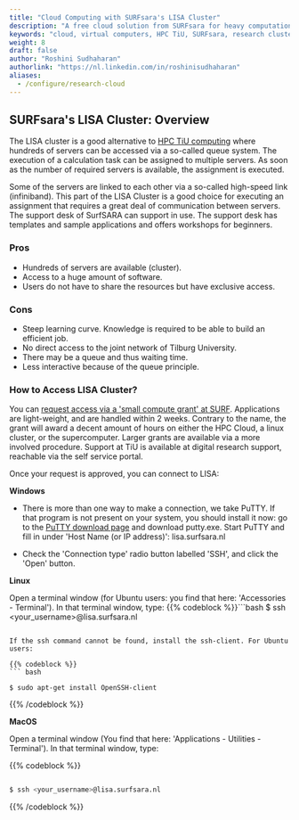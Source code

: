 ```yaml
---
title: "Cloud Computing with SURFsara's LISA Cluster"
description: "A free cloud solution from SURFsara for heavy computation tasks."
keywords: "cloud, virtual computers, HPC TiU, SURFsara, research clusters,infrastructure, parallel, research cloud"
weight: 8
draft: false
author: "Roshini Sudhaharan"
authorlink: "https://nl.linkedin.com/in/roshinisudhaharan"
aliases:
  - /configure/research-cloud
---
```


## SURFsara's LISA Cluster: Overview

The LISA cluster is a good alternative to [HPC TiU computing](https://tilburgsciencehub.com/topics/automation/replicability/cloud-computing/hpc_tiu/) where hundreds of servers can be accessed via a so-called queue system. The execution of a calculation task can be assigned to multiple servers. As soon as the number of required servers is available, the assignment is executed.

Some of the servers are linked to each other via a so-called high-speed link (infiniband). This part of the LISA Cluster is a good choice for executing an assignment that requires a great deal of communication between servers.
The support desk of SurfSARA can support in use. The support desk has templates and sample applications and offers workshops for beginners.

### Pros

- Hundreds of servers are available (cluster).
- Access to a huge amount of software.
- Users do not have to share the resources but have exclusive access.

### Cons

- Steep learning curve. Knowledge is required to be able to build an efficient job.
- No direct access to the joint network of Tilburg University.
- There may be a queue and thus waiting time.
- Less interactive because of the queue principle.

### How to Access LISA Cluster?

You can [request access via a 'small compute grant' at SURF](https://www.surf.nl/en/small-compute-applications-nwo). Applications are light-weight, and are handled within 2 weeks. Contrary to the name, the grant will award a decent amount of hours on either the HPC Cloud, a linux cluster, or the supercomputer. Larger grants are available via a more involved procedure. Support at TiU is available at digital research support, reachable via the self service portal.

Once your request is approved, you can connect to LISA:

**Windows**

- There is more than one way to make a connection, we take PuTTY. If that program is not present on your system, you should install it now: go to the [PuTTY download page](https://www.putty.org/) and download putty.exe. Start PuTTY and fill in under 'Host Name (or IP address)': lisa.surfsara.nl

- Check the 'Connection type' radio button labelled 'SSH', and click the 'Open' button.

**Linux**

Open a terminal window (for Ubuntu users: you find that here: 'Accessories - Terminal'). In that terminal window, type:
{{% codeblock %}}```bash
$ ssh <your_username>@lisa.surfsara.nl

````{{% /codeblock %}}

If the ssh command cannot be found, install the ssh-client. For Ubuntu users:

{{% codeblock %}}
``` bash

$ sudo apt-get install OpenSSH-client
````

{{% /codeblock %}}

**MacOS**

Open a terminal window (You find that here: 'Applications - Utilities - Terminal'). In that terminal window, type:

{{% codeblock %}}

```bash

$ ssh <your_username>@lisa.surfsara.nl

```

{{% /codeblock %}}
